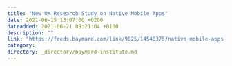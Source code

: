 ```yaml
---
title: "New UX Research Study on Native Mobile Apps"
date: 2021-06-15 13:07:00 +0200
dateadded: 2021-06-21 09:21:04 +0100
description: ""
link: "https://feeds.baymard.com/link/9825/14548375/native-mobile-apps-launch"
category:
directory: _directory/baymard-institute.md
---
```

